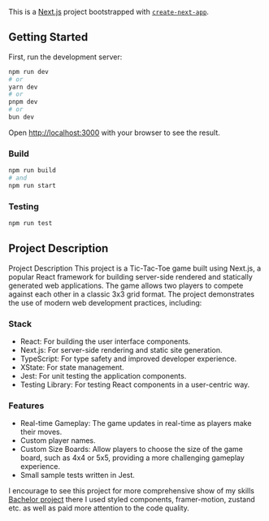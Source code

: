 This is a [Next.js](https://nextjs.org/) project bootstrapped with [`create-next-app`](https://github.com/vercel/next.js/tree/canary/packages/create-next-app).

## Getting Started

First, run the development server:

```bash
npm run dev
# or
yarn dev
# or
pnpm dev
# or
bun dev
```

Open [http://localhost:3000](http://localhost:3000) with your browser to see the result.

### Build

```bash
npm run build
# and
npm run start
```

### Testing

```bash
npm run test
```

## Project Description

Project Description
This project is a Tic-Tac-Toe game built using Next.js, a popular React framework for building server-side rendered and statically generated web applications. The game allows two players to compete against each other in a classic 3x3 grid format. The project demonstrates the use of modern web development practices, including:

### Stack

- React: For building the user interface components.
- Next.js: For server-side rendering and static site generation.
- TypeScript: For type safety and improved developer experience.
- XState: For state management.
- Jest: For unit testing the application components.
- Testing Library: For testing React components in a user-centric way.

### Features

- Real-time Gameplay: The game updates in real-time as players make their moves.
- Custom player names.
- Custom Size Boards: Allow players to choose the size of the game board, such as 4x4 or 5x5, providing a more challenging gameplay experience.
- Small sample tests written in Jest.

I encourage to see this project for more comprehensive show of my skills
[Bachelor project](https://github.com/Piotr20/Bachelor-project) there I used styled components, framer-motion, zustand etc. as well as
paid more attention to the code quality.
